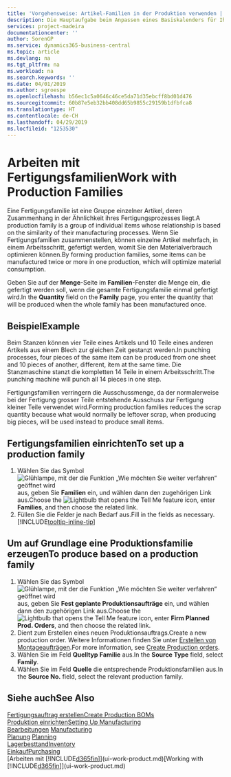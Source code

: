 ```yaml
---
title: 'Vorgehensweise: Artikel-Familien in der Produktion verwenden | Microsoft Docs'
description: Die Hauptaufgabe beim Anpassen eines Basiskalenders für Ihre Firma oder einen Ihrer Geschäftspartner ist, alle Änderungen am Status der Daten als freie Tage oder Arbeitstage einzugeben.
services: project-madeira
documentationcenter: ''
author: SorenGP
ms.service: dynamics365-business-central
ms.topic: article
ms.devlang: na
ms.tgt_pltfrm: na
ms.workload: na
ms.search.keywords: ''
ms.date: 04/01/2019
ms.author: sgroespe
ms.openlocfilehash: b56ec1c5a0646c46ce5da71d35ebcff8bd01d476
ms.sourcegitcommit: 60b87e5eb32bb408dd65b9855c29159b1dfbfca8
ms.translationtype: HT
ms.contentlocale: de-CH
ms.lasthandoff: 04/29/2019
ms.locfileid: "1253530"
---
```

# <a name="work-with-production-families"></a><span data-ttu-id="1e269-103">Arbeiten mit Fertigungsfamilien</span><span class="sxs-lookup"><span data-stu-id="1e269-103">Work with Production Families</span></span>
<span data-ttu-id="1e269-104">Eine Fertigungsfamilie ist eine Gruppe einzelner Artikel, deren Zusammenhang in der Ähnlichkeit ihres Fertigungsprozesses liegt.</span><span class="sxs-lookup"><span data-stu-id="1e269-104">A production family is a group of individual items whose relationship is based on the similarity of their manufacturing processes.</span></span> <span data-ttu-id="1e269-105">Wenn Sie Fertigungsfamilien zusammenstellen, können einzelne Artikel mehrfach, in einem Arbeitsschritt, gefertigt werden, womit Sie den Materialverbrauch optimieren können.</span><span class="sxs-lookup"><span data-stu-id="1e269-105">By forming production families, some items can be manufactured twice or more in one production, which will optimize material consumption.</span></span>

<span data-ttu-id="1e269-106">Geben Sie auf der **Menge**-Seite im **Familien**-Fenster die Menge ein, die gefertigt werden soll, wenn die gesamte Fertigungsfamilie einmal gefertigt wird.</span><span class="sxs-lookup"><span data-stu-id="1e269-106">In the **Quantity** field on the **Family** page, you enter the quantity that will be produced when the whole family has been manufactured once.</span></span>

## <a name="example"></a><span data-ttu-id="1e269-107">Beispiel</span><span class="sxs-lookup"><span data-stu-id="1e269-107">Example</span></span>
<span data-ttu-id="1e269-108">Beim Stanzen können vier Teile eines Artikels und 10 Teile eines anderen Artikels aus einem Blech zur gleichen Zeit gestanzt werden.</span><span class="sxs-lookup"><span data-stu-id="1e269-108">In punching processes, four pieces of the same item can be produced from one sheet and 10 pieces of another, different, item at the same time.</span></span> <span data-ttu-id="1e269-109">Die Stanzmaschine stanzt die kompletten 14 Teile in einem Arbeitsschritt.</span><span class="sxs-lookup"><span data-stu-id="1e269-109">The punching machine will punch all 14 pieces in one step.</span></span>

<span data-ttu-id="1e269-110">Fertigungsfamilien verringern die Ausschussmenge, da der normalerweise bei der Fertigung grosser Teile entstehende Ausschuss zur Fertigung kleiner Teile verwendet wird.</span><span class="sxs-lookup"><span data-stu-id="1e269-110">Forming production families reduces the scrap quantity because what would normally be leftover scrap, when producing big pieces, will be used instead to produce small items.</span></span>

## <a name="to-set-up-a-production-family"></a><span data-ttu-id="1e269-111">Fertigungsfamilien einrichten</span><span class="sxs-lookup"><span data-stu-id="1e269-111">To set up a production family</span></span>
1. <span data-ttu-id="1e269-112">Wählen Sie das Symbol ![Glühlampe, mit der die Funktion „Wie möchten Sie weiter verfahren“ geöffnet wird](media/ui-search/search_small.png "Wie möchten Sie weiter verfahren?") aus, geben Sie **Familien** ein, und wählen dann den zugehörigen Link aus.</span><span class="sxs-lookup"><span data-stu-id="1e269-112">Choose the ![Lightbulb that opens the Tell Me feature](media/ui-search/search_small.png "Tell me what you want to do") icon, enter **Families**, and then choose the related link.</span></span>
2. <span data-ttu-id="1e269-113">Füllen Sie die Felder je nach Bedarf aus.</span><span class="sxs-lookup"><span data-stu-id="1e269-113">Fill in the fields as necessary.</span></span> [!INCLUDE[tooltip-inline-tip](includes/tooltip-inline-tip_md.md)]

## <a name="to-produce-based-on-a-production-family"></a><span data-ttu-id="1e269-114">Um auf Grundlage eine Produktionsfamilie erzeugen</span><span class="sxs-lookup"><span data-stu-id="1e269-114">To produce based on a production family</span></span>
1. <span data-ttu-id="1e269-115">Wählen Sie das Symbol ![Glühlampe, mit der die Funktion „Wie möchten Sie weiter verfahren“ geöffnet wird](media/ui-search/search_small.png "Wie möchten Sie weiter verfahren?") aus, geben Sie **Fest geplante Produktionsaufträge** ein, und wählen dann den zugehörigen Link aus.</span><span class="sxs-lookup"><span data-stu-id="1e269-115">Choose the ![Lightbulb that opens the Tell Me feature](media/ui-search/search_small.png "Tell me what you want to do") icon, enter **Firm Planned Prod. Orders**, and then choose the related link.</span></span>
2. <span data-ttu-id="1e269-116">Dient zum Erstellen eines neuen Produktionsauftrags.</span><span class="sxs-lookup"><span data-stu-id="1e269-116">Create a new production order.</span></span> <span data-ttu-id="1e269-117">Weitere Informationen finden Sie unter [Erstellen von Montageaufträgen](production-how-to-create-production-orders.md).</span><span class="sxs-lookup"><span data-stu-id="1e269-117">For more information, see [Create Production orders](production-how-to-create-production-orders.md).</span></span>
3. <span data-ttu-id="1e269-118">Wählen Sie im Feld **Quelltyp** **Familie** aus.</span><span class="sxs-lookup"><span data-stu-id="1e269-118">In the **Source Type** field, select **Family**.</span></span>  
4. <span data-ttu-id="1e269-119">Wählen Sie im Feld **Quelle** die entsprechende Produktionsfamilien aus.</span><span class="sxs-lookup"><span data-stu-id="1e269-119">In the **Source No.** field, select the relevant production family.</span></span>

## <a name="see-also"></a><span data-ttu-id="1e269-120">Siehe auch</span><span class="sxs-lookup"><span data-stu-id="1e269-120">See Also</span></span>
[<span data-ttu-id="1e269-121">Fertigungsauftrag erstellen</span><span class="sxs-lookup"><span data-stu-id="1e269-121">Create Production BOMs</span></span>](production-how-to-create-production-boms.md)  
[<span data-ttu-id="1e269-122">Produktion einrichten</span><span class="sxs-lookup"><span data-stu-id="1e269-122">Setting Up Manufacturing</span></span>](production-configure-production-processes.md)  
<span data-ttu-id="1e269-123">[Bearbeitungen](production-manage-manufacturing.md)  </span><span class="sxs-lookup"><span data-stu-id="1e269-123">[Manufacturing](production-manage-manufacturing.md)  </span></span>  
<span data-ttu-id="1e269-124">[Planung](production-planning.md) </span><span class="sxs-lookup"><span data-stu-id="1e269-124">[Planning](production-planning.md) </span></span>  
[<span data-ttu-id="1e269-125">Lagerbesttand</span><span class="sxs-lookup"><span data-stu-id="1e269-125">Inventory</span></span>](inventory-manage-inventory.md)  
[<span data-ttu-id="1e269-126">Einkauf</span><span class="sxs-lookup"><span data-stu-id="1e269-126">Purchasing</span></span>](purchasing-manage-purchasing.md)  
<span data-ttu-id="1e269-127">[Arbeiten mit [!INCLUDE[d365fin](includes/d365fin_md.md)]](ui-work-product.md)</span><span class="sxs-lookup"><span data-stu-id="1e269-127">[Working with [!INCLUDE[d365fin](includes/d365fin_md.md)]](ui-work-product.md)</span></span>
